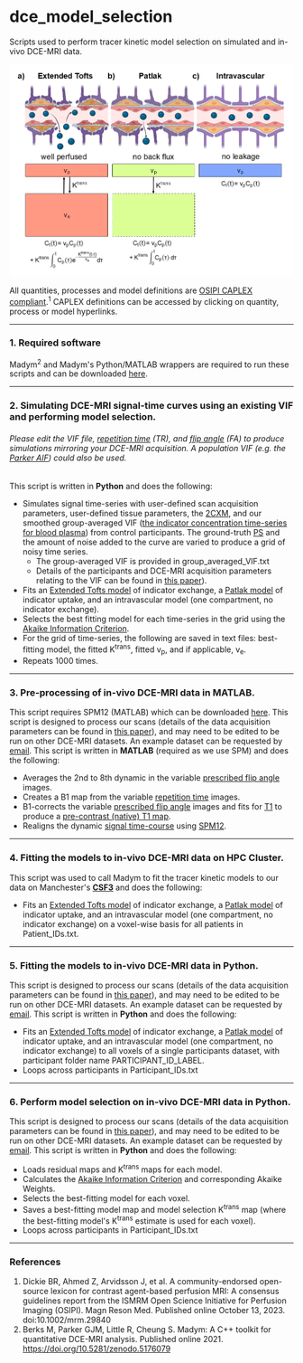 # dce_model_selection
Scripts used to perform tracer kinetic model selection on simulated and in-vivo DCE-MRI data.

<p align="center">
<img src="images/Figure1.png" width="750">
</p>

All quantities, processes and model definitions are [OSIPI CAPLEX compliant](https://doi.org/10.1002/mrm.29840).<sup>1</sup> CAPLEX definitions can be accessed by clicking on quantity, process or model hyperlinks.

---
### 1. Required software
Madym<sup>2</sup> and Madym's Python/MATLAB wrappers are required to run these scripts and can be downloaded [here](https://gitlab.com/manchester_qbi/manchester_qbi_public/madym_cxx).

--- 
### 2. Simulating DCE-MRI signal-time curves using an existing VIF and performing model selection. 
###### Please edit the VIF file, [repetition time](https://osipi.github.io/OSIPI_CAPLEX/quantities/#TR) (TR), and [flip angle](https://osipi.github.io/OSIPI_CAPLEX/quantities/#Flip%20angle) (FA) to produce simulations mirroring your DCE-MRI acquisition. A population VIF (e.g. the [Parker AIF](https://osipi.github.io/OSIPI_CAPLEX/perfusionModels/#ParkerAIF)) could also be used.
This script is written in **Python** and does the following:
- Simulates signal time-series with user-defined scan acquisition parameters, user-defined tissue parameters, the [2CXM](https://osipi.github.io/OSIPI_CAPLEX/perfusionModels/#2CXM), and our smoothed group-averaged VIF ([the indicator concentration time-series for blood plasma](https://osipi.github.io/OSIPI_CAPLEX/quantities/#C)) from control participants. The ground-truth [PS](https://osipi.github.io/OSIPI_CAPLEX/quantities/#PS) and the amount of noise added to the curve are varied to produce a grid of noisy time series. 
  - The group-averaged VIF is provided in group_averaged_VIF.txt
  - Details of the participants and DCE-MRI acquisition parameters relating to the VIF can be found in [this paper](https://doi.org/10.3389/fphys.2020.593026)).
- Fits an [Extended Tofts model](https://osipi.github.io/OSIPI_CAPLEX/perfusionModels/#ETM) of indicator exchange, a [Patlak model](https://osipi.github.io/OSIPI_CAPLEX/perfusionModels/#Patlak) of indicator uptake, and an intravascular model (one compartment, no indicator exchange).
- Selects the best fitting model for each time-series in the grid using the [Akaike Information Criterion](https://osipi.github.io/OSIPI_CAPLEX/quantities/#AIC).
- For the grid of time-series, the following are saved in text files: best-fitting model, the fitted K<sup>trans</sup>, fitted v<sub>p</sub>, and if applicable, v<sub>e</sub>.
- Repeats 1000 times.

---
### 3. Pre-processing of in-vivo DCE-MRI data in MATLAB.
This script requires SPM12 (MATLAB) which can be downloaded [here](https://www.fil.ion.ucl.ac.uk/spm/docs/). 
This script is designed to process our scans (details of the data acquisition parameters can be found in [this paper](https://doi.org/10.3389/fphys.2020.593026)), and may need to be edited to be run on other DCE-MRI datasets. An example dataset can be requested by [email](olivia.jones-4@manchester.ac.uk). This script is written in **MATLAB** (required as we use SPM) and does the following:
- Averages the 2nd to 8th dynamic in the variable [prescribed flip angle](https://osipi.github.io/OSIPI_CAPLEX/quantities/#Flip%20angle) images.
- Creates a B1 map from the variable [repetition time](https://osipi.github.io/OSIPI_CAPLEX/quantities/#TR) images.
- B1-corrects the variable [prescribed flip angle](https://osipi.github.io/OSIPI_CAPLEX/quantities/#Flip%20angle) images and fits for [T1](https://osipi.github.io/OSIPI_CAPLEX/perfusionProcesses/#EstimateR10) to produce a [pre-contrast (native) T1 map](https://osipi.github.io/OSIPI_CAPLEX/perfusionProcesses/#EstimateR10).
- Realigns the dynamic [signal time-course](https://osipi.github.io/OSIPI_CAPLEX/quantities/#S) using [SPM12](https://www.fil.ion.ucl.ac.uk/spm/docs/). 

---
### 4. Fitting the models to in-vivo DCE-MRI data on HPC Cluster.
This script was used to call Madym to fit the tracer kinetic models to our data on Manchester's **[CSF3](https://research-it.manchester.ac.uk/services/the-computational-shared-facility-csf/)** and does the following:
- Fits an [Extended Tofts model](https://osipi.github.io/OSIPI_CAPLEX/perfusionModels/#ETM) of indicator exchange, a [Patlak model](https://osipi.github.io/OSIPI_CAPLEX/perfusionModels/#Patlak) of indicator uptake, and an intravascular model (one compartment, no indicator exchange) on a voxel-wise basis for all patients in Patient_IDs.txt.

---
### 5. Fitting the models to in-vivo DCE-MRI data in Python. 
This script is designed to process our scans (details of the data acquisition parameters can be found in [this paper](https://doi.org/10.3389/fphys.2020.593026)), and may need to be edited to be run on other DCE-MRI datasets. An example dataset can be requested by [email](olivia.jones-4@manchester.ac.uk). This script is written in **Python** and does the following:
- Fits an [Extended Tofts model](https://osipi.github.io/OSIPI_CAPLEX/perfusionModels/#ETM) of indicator exchange, a [Patlak model](https://osipi.github.io/OSIPI_CAPLEX/perfusionModels/#Patlak) of indicator uptake, and an intravascular model (one compartment, no indicator exchange) to all voxels of a single participants dataset, with participant folder name PARTICIPANT_ID_LABEL.
- Loops across participants in Participant_IDs.txt

---
### 6. Perform model selection on in-vivo DCE-MRI data in Python. 
This script is designed to process our scans (details of the data acquisition parameters can be found in [this paper](https://doi.org/10.3389/fphys.2020.593026)), and may need to be edited to be run on other DCE-MRI datasets. An example dataset can be requested by [email](olivia.jones-4@manchester.ac.uk). This script is written in **Python** and does the following:
- Loads residual maps and K<sup>trans</sup> maps for each model.
- Calculates the [Akaike Information Criterion](https://osipi.github.io/OSIPI_CAPLEX/quantities/#AIC) and corresponding Akaike Weights.
- Selects the best-fitting model for each voxel.
- Saves a best-fitting model map and model selection K<sup>trans</sup> map (where the best-fitting model's K<sup>trans</sup> estimate is used for each voxel). 
- Loops across participants in Participant_IDs.txt

---
### References
1. Dickie BR, Ahmed Z, Arvidsson J, et al. A community-endorsed open-source lexicon for contrast agent-based perfusion MRI: A consensus guidelines report from the ISMRM Open Science Initiative for Perfusion Imaging (OSIPI). Magn Reson Med. Published online October 13, 2023. doi:10.1002/mrm.29840
2. Berks M, Parker GJM, Little R, Cheung S. Madym: A C++ toolkit for quantitative DCE-MRI analysis. Published online 2021. https://doi.org/10.5281/zenodo.5176079
